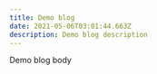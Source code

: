 ```yaml
---
title: Demo blog
date: 2021-05-06T03:01:44.663Z
description: Demo blog description
---
```

Demo blog body